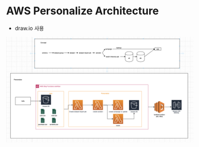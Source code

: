 # AWS Personalize Architecture

- draw.io 사용

![personalize_arch.png](/assets/img/cus/dev/personalize_arch.png)